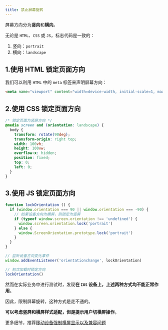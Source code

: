 ```yaml
---
title: 禁止屏幕旋转
---
```


屏幕方向分为**竖向**和**横向**。

无论是 `HTML`、`CSS` 或 `JS`，标志代码是一致的：

1. 竖向：`portrait`
2. 横向：`landscape`

## 1.使用 HTML 锁定页面方向

我们可以利用 `HTML` 中的 `meta` 标签来声明屏幕方向：

```html
<meta name="viewport" content="width=device-width, initial-scale=1, maximum-scale=1, user-scalable=no, orientation=portrait">
```

## 2.使用 CSS 锁定页面方向

```css
/* 锁定页面为竖屏方向 */
@media screen and (orientation: landscape) {
  body {
    transform: rotate(90deg);
    transform-origin: right top;
    width: 100vh;
    height: 100vw;
    overflow-x: hidden;
    position: fixed;
    top: 0;
    left: 0;
  }
}
```

## 3.使用 JS 锁定页面方向

```js
function lockOrientation () {
  if (window.orientation === 90 || window.orientation === -90) {
    // 如果设备方向为横屏，则锁定为竖屏
    if (typeof window.screen.orientation !== 'undefined') {
      window.screen.orientation.lock('portrait')
    } else {
      window.ScreenOrientation.prototype.lock('portrait')
    }
  }
}

// 监听设备方向变化事件
window.addEventListener('orientationchange', lockOrientation)

// 初次加载时锁定方向
lockOrientation()
```

然而在实际业务中进行测试时，发现**在 `IOS` 设备上，上述两种方式均不能正常作用**。

因此，限制屏幕旋转，这种方式是走不通的。

**可以考虑竖屏和横屏样式适配，但是提示用户切横屏操作**。

更多细节，推荐[移动设备强制横屏显示以及兼容问题](http://caibaojian.com/landscape_mode.html)
